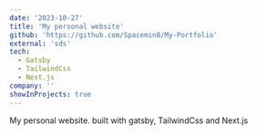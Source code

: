 ```yaml
---
date: '2023-10-27'
title: 'My personal website'
github: 'https://github.com/Spacemin8/My-Portfolio'
external: 'sds'
tech:
  - Gatsby
  - TailwindCss
  - Next.js
company: ''
showInProjects: true
---
```


My personal website.
built with gatsby, TailwindCss and Next.js
